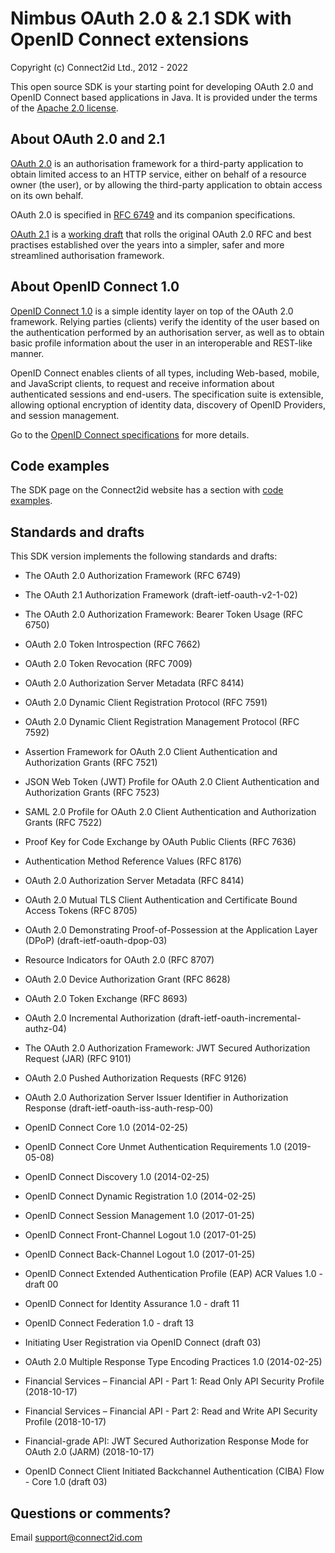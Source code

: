 # Nimbus OAuth 2.0 & 2.1 SDK with OpenID Connect extensions

Copyright (c) Connect2id Ltd., 2012 - 2022

This open source SDK is your starting point for developing OAuth 2.0 and OpenID
Connect based applications in Java. It is provided under the terms of the 
[Apache 2.0 license](https://www.apache.org/licenses/LICENSE-2.0).

## About OAuth 2.0 and 2.1

[OAuth 2.0](https://connect2id.com/learn/oauth-2) is an authorisation framework 
for a third-party application to obtain limited access to an HTTP service, 
either on behalf of a resource owner (the user), or by allowing the third-party 
application to obtain access on its own behalf.

OAuth 2.0 is specified in [RFC 6749](http://tools.ietf.org/html/rfc6749) and 
its companion specifications.

[OAuth 2.1](https://connect2id.com/learn/oauth-2-1) is a [working 
draft](https://tools.ietf.org/html/draft-ietf-oauth-v2-1-02) that rolls the 
original OAuth 2.0 RFC and best practises established over the years into a 
simpler, safer and more streamlined authorisation framework.


## About OpenID Connect 1.0

[OpenID Connect 1.0](https://connect2id.com/learn/openid-connect) is a simple 
identity layer on top of the OAuth 2.0 framework. Relying parties (clients) 
verify the identity of the user based on the authentication performed by an 
authorisation server, as well as to obtain basic profile information about the 
user in an interoperable and REST-like manner.

OpenID Connect enables clients of all types, including Web-based, mobile, and 
JavaScript clients, to request and receive information about authenticated 
sessions and end-users. The specification suite is extensible, allowing 
optional encryption of identity data, discovery of OpenID Providers, and 
session management.

Go to the [OpenID Connect specifications](http://openid.net/connect/) for more 
details.


## Code examples

The SDK page on the Connect2id website has a section with [code
examples](https://connect2id.com/products/nimbus-oauth-openid-connect-sdk/examples).  


## Standards and drafts

This SDK version implements the following standards and drafts:

* The OAuth 2.0 Authorization Framework (RFC 6749)

* The OAuth 2.1 Authorization Framework (draft-ietf-oauth-v2-1-02)

* The OAuth 2.0 Authorization Framework: Bearer Token Usage (RFC 6750)

* OAuth 2.0 Token Introspection (RFC 7662)

* OAuth 2.0 Token Revocation (RFC 7009)

* OAuth 2.0 Authorization Server Metadata (RFC 8414)

* OAuth 2.0 Dynamic Client Registration Protocol (RFC 7591)

* OAuth 2.0 Dynamic Client Registration Management Protocol (RFC 7592)

* Assertion Framework for OAuth 2.0 Client Authentication and Authorization
  Grants (RFC 7521)

* JSON Web Token (JWT) Profile for OAuth 2.0 Client Authentication and
  Authorization Grants (RFC 7523)

* SAML 2.0 Profile for OAuth 2.0 Client Authentication and Authorization
  Grants (RFC 7522)

* Proof Key for Code Exchange by OAuth Public Clients (RFC 7636)

* Authentication Method Reference Values (RFC 8176)

* OAuth 2.0 Authorization Server Metadata (RFC 8414)

* OAuth 2.0 Mutual TLS Client Authentication and Certificate Bound Access
  Tokens (RFC 8705)

* OAuth 2.0 Demonstrating Proof-of-Possession at the Application Layer
  (DPoP) (draft-ietf-oauth-dpop-03)

* Resource Indicators for OAuth 2.0 (RFC 8707)

* OAuth 2.0 Device Authorization Grant (RFC 8628)

* OAuth 2.0 Token Exchange (RFC 8693)

* OAuth 2.0 Incremental Authorization (draft-ietf-oauth-incremental-authz-04)

* The OAuth 2.0 Authorization Framework: JWT Secured Authorization Request 
  (JAR) (RFC 9101)

* OAuth 2.0 Pushed Authorization Requests (RFC 9126)

* OAuth 2.0 Authorization Server Issuer Identifier in Authorization Response 
  (draft-ietf-oauth-iss-auth-resp-00)

* OpenID Connect Core 1.0 (2014-02-25)

* OpenID Connect Core Unmet Authentication Requirements 1.0 (2019-05-08)

* OpenID Connect Discovery 1.0 (2014-02-25)

* OpenID Connect Dynamic Registration 1.0 (2014-02-25)

* OpenID Connect Session Management 1.0 (2017-01-25)

* OpenID Connect Front-Channel Logout 1.0 (2017-01-25)

* OpenID Connect Back-Channel Logout 1.0 (2017-01-25)

* OpenID Connect Extended Authentication Profile (EAP) ACR Values 1.0 -
  draft 00

* OpenID Connect for Identity Assurance 1.0 - draft 11

* OpenID Connect Federation 1.0 - draft 13

* Initiating User Registration via OpenID Connect (draft 03)

* OAuth 2.0 Multiple Response Type Encoding Practices 1.0 (2014-02-25)

* Financial Services – Financial API - Part 1: Read Only API Security
  Profile (2018-10-17)

* Financial Services – Financial API - Part 2: Read and Write API Security
  Profile (2018-10-17)

* Financial-grade API: JWT Secured Authorization Response Mode for OAuth
  2.0 (JARM) (2018-10-17)

* OpenID Connect Client Initiated Backchannel Authentication (CIBA) Flow -
  Core 1.0 (draft 03)


## Questions or comments? 

Email support@connect2id.com